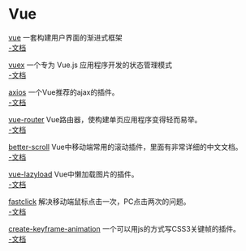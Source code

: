 # Vue #

[vue](https://github.com/vuejs/vue) 一套构建用户界面的渐进式框架<br>
[-文档](https://cn.vuejs.org/)

[vuex](https://github.com/vuejs/vuex) 一个专为 Vue.js 应用程序开发的状态管理模式<br>
[-文档](https://vuex.vuejs.org/zh-cn/)

[axios](https://github.com/mzabriskie/axios) 一个Vue推荐的ajax的插件。<br>
[-文档](https://github.com/mzabriskie/axios)

[vue-router](https://github.com/vuejs/vue-router) Vue路由器，使构建单页应用程序变得轻而易举。<br>
[-文档](https://router.vuejs.org/zh-cn/)

[better-scroll](https://github.com/ustbhuangyi/better-scroll) Vue中移动端常用的滚动插件，里面有非常详细的中文文档。<br>
[-文档](https://github.com/ustbhuangyi/better-scroll)

[vue-lazyload](https://github.com/hilongjw/vue-lazyload) Vue中懒加载图片的插件。<br>
[-文档](https://github.com/hilongjw/vue-lazyload)

[fastclick](https://github.com/ftlabs/fastclick) 解决移动端鼠标点击一次，PC点击两次的问题。<br>
[-文档](https://github.com/ftlabs/fastclick)

[create-keyframe-animation](https://github.com/HenrikJoreteg/create-keyframe-animation) 一个可以用js的方式写CSS3关键帧的插件。<br>
[-文档](https://github.com/HenrikJoreteg/create-keyframe-animation)
